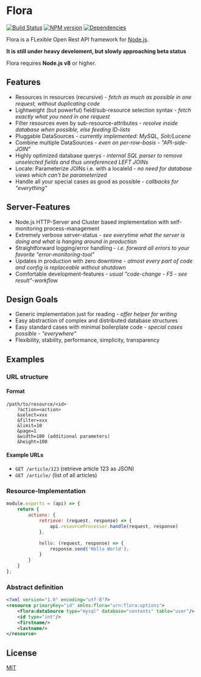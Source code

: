# Flora

[![Build Status](https://travis-ci.org/godmodelabs/flora.svg?branch=master)](https://travis-ci.org/godmodelabs/flora)
[![NPM version](https://badge.fury.io/js/flora.svg)](https://www.npmjs.com/package/flora)
[![Dependencies](https://img.shields.io/david/godmodelabs/flora.svg)](https://david-dm.org/godmodelabs/flora)

Flora is a FLexible Open Rest API framework for [Node.js](http://nodejs.org/).

**It is still under heavy develoment, but slowly approaching beta status**

Flora requires __Node.js v8__ or higher.

## Features

- Resources in resources (recursive) - *fetch as much as possible in one request, without duplicating code*
- Lightweight (but powerful) field/sub-resource selection syntax - *fetch exactly what you need in one request*
- Filter resources even by sub-resource-attributes - *resolve inside database when possible, else feeding ID-lists*
- Pluggable DataSources - *currently implemented: MySQL, Solr/Lucene*
- Combine multiple DataSources - *even on per-row-basis - "API-side-JOIN"*
- Highly optimized database querys - *internal SQL parser to remove unselected fields and thus unreferenced LEFT JOINs*
- Locale: Parameterize JOINs i.e. with a localeId - *no need for database views which can't be parameterized*
- Handle all your special cases as good as possible - *callbacks for "everything"*

## Server-Features

- Node.js HTTP-Server and Cluster based implementation with self-monitoring process-management
- Extremely verbose server-status - *see everytime what the server is doing and what is hanging around in production*
- Straightforward logging/error handling - *i.e. forward all errors to your favorite "error-monitoring-tool"*
- Updates in production with zero downtime - *almost every part of code and config is replaceable without shutdown*
- Comfortable development-features - *usual "code-change - F5 - see result"-workflow*

## Design Goals

- Generic implementation just for reading - *offer helper for writing*
- Easy abstraction of complex and distributed database structures
- Easy standard cases with minimal boilerplate code - *special cases possible - "everywhere"*
- Flexibility, stability, performance, simplicity, transparency

## Examples

### URL structure

#### Format

```
/path/to/resource/<id>
    ?action=<action>
    &select=xxx
    &filter=xxx
    &limit=10
    &page=1
    &width=100 (additional parameters)
    &height=100
```

#### Example URLs

- `GET /article/123` (retrieve article 123 as JSON)
- `GET /article/` (list of all articles)

### Resource-Implementation

```js
module.exports = (api) => {
    return {
        actions: {
            retrieve: (request, response) => {
                api.resourceProcessor.handle(request, response)
            },

            hello: (request, response) => {
                response.send('Hello World');
            }
        }
    }
};
```

### Abstract definition

```xml
<?xml version="1.0" encoding="utf-8"?>
<resource primaryKey="id" xmlns:flora="urn:flora:options">
    <flora:dataSource type="mysql" database="contents" table="user"/>
    <id type="int"/>
    <firstname/>
    <lastname/>
</resource>
```

## License

[MIT](LICENSE)
